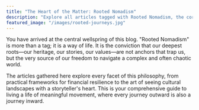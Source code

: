 ```yaml
---
title: "The Heart of the Matter: Rooted Nomadism"
description: "Explore all articles tagged with Rooted Nomadism, the core philosophy of blending ancestral wisdom with a modern, mobile life to find freedom through roots."
featured_image: "/images/rooted-journeys.jpg"
---
```


You have arrived at the central wellspring of this blog. "Rooted Nomadism" is more than a tag; it is a way of life. It is the conviction that our deepest roots—our heritage, our stories, our values—are not anchors that trap us, but the very source of our freedom to navigate a complex and often chaotic world.

The articles gathered here explore every facet of this philosophy, from practical frameworks for financial resilience to the art of seeing cultural landscapes with a storyteller's heart. This is your comprehensive guide to living a life of meaningful movement, where every journey outward is also a journey inward.